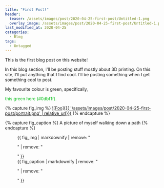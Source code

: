```yaml
---
title: "First Post!"
header:
  teaser: /assets/images/post/2020-04-25-first-post/Untitled-1.png
  overlay_image: /assets/images/post/2020-04-25-first-post/Untitled-1.png
last_modified_at: 2020-04-25
categories:
  - Blog
tags:
  - Untagged
---
```


This is the first blog post on this website!

In this blog section,  I'll be posting stuff mostly about 3D printing. On this site, I'll put anything that I find cool. I'll be posting something when I get something cool to post.

My favourite colour is green, specifically, 

<p style="color:#0dbf1f">this green here (#0dbf1f).</p>



{% capture fig_img %}
[![Foo]({{ '/assets/images/post/2020-04-25-first-post/portrait.png' | relative_url}})](https://jacobtian.com/asdasdasd/)
{% endcapture %}

{% capture fig_caption %}
A picture of myself walking down a path
{% endcapture %}

<figure>
  {{ fig_img | markdownify | remove: "<p>" | remove: "</p>" }}
  <figcaption>{{ fig_caption | markdownify | remove: "<p>" | remove: "</p>" }}</figcaption>
</figure>